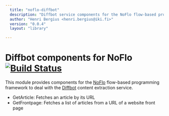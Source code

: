 ```yaml
---
  title: "noflo-diffbot"
  description: "Diffbot service components for the NoFlo flow-based programming environment"
  author: "Henri Bergius <henri.bergius@iki.fi>"
  version: "0.0.4"
  layout: "library"

---
```

Diffbot components for NoFlo [![Build Status](https://secure.travis-ci.org/bergie/noflo-diffbot.png?branch=master)](https://travis-ci.org/bergie/noflo-diffbot)
=========================

This module provides components for the [NoFlo](http://noflojs.org/) flow-based programming framework to deal with the [Diffbot](http://www.diffbot.com/) content extraction service.

* GetArticle: Fetches an article by its URL
* GetFrontpage: Fetches a list of articles from a URL of a website front page
